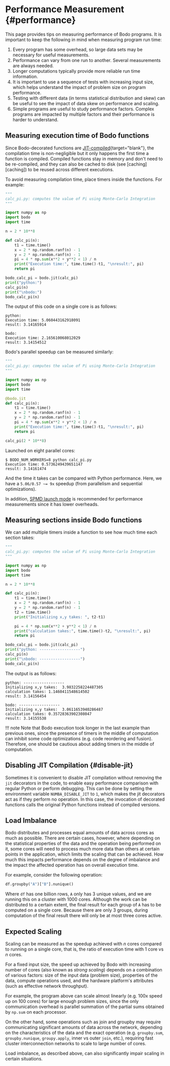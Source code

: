 # Performance Measurement {#performance}

This page provides tips on measuring performance of Bodo programs. It
is important to keep the following in mind when measuring program run
time:

1. Every program has some overhead, so large data sets may be
   necessary for useful measurements.
1. Performance can vary from one run to another. Several measurements
   are always needed.
1. Longer computations typically provide more reliable run time
   information.
1. It is important to use a sequence of tests with increasing input
   size, which helps understand the impact of problem size on program
   performance.
1. Testing with different data (in terms statistical distribution and
   skew) can be useful to see the impact of data skew on performance
   and scaling.
1. Simple programs are useful to study performance factors. Complex
   programs are impacted by multiple factors and their performance is
   harder to understand.

## Measuring execution time of Bodo functions

Since Bodo-decorated functions are
[JIT-compiled](https://numba.pydata.org/numba-doc/dev/reference/jit-compilation.html){target="blank"},
the compilation time is non-negligible but it only happens the first
time a function is compiled. Compiled functions stay in memory and
don't need to be re-compiled, and they can also be cached to disk (see
[caching][caching]) to be reused across different
executions.

To avoid measuring compilation time, place timers inside the functions.
For example:

```py
"""
calc_pi.py: computes the value of Pi using Monte-Carlo Integration
"""

import numpy as np
import bodo
import time

n = 2 * 10**8

def calc_pi(n):
    t1 = time.time()
    x = 2 * np.random.ranf(n) - 1
    y = 2 * np.random.ranf(n) - 1
    pi = 4 * np.sum(x**2 + y**2 < 1) / n
    print("Execution time:", time.time()-t1, "\nresult:", pi)
    return pi

bodo_calc_pi = bodo.jit(calc_pi)
print("python:")
calc_pi(n)
print("\nbodo:")
bodo_calc_pi(n)
```

The output of this code on a single core is as follows:

```console
python:
Execution time: 5.060443162918091
result: 3.14165914

bodo:
Execution time: 2.165610068012029
result: 3.14154512
```

Bodo's parallel speedup can be measured similarly:

```py
"""
calc_pi.py: computes the value of Pi using Monte-Carlo Integration
"""

import numpy as np
import bodo
import time

@bodo.jit
def calc_pi(n):
    t1 = time.time()
    x = 2 * np.random.ranf(n) - 1
    y = 2 * np.random.ranf(n) - 1
    pi = 4 * np.sum(x**2 + y**2 < 1) / n
    print("Execution time:", time.time()-t1, "\nresult:", pi)
    return pi

calc_pi(2 * 10**8)
```

Launched on eight parallel cores:

```console
$ BODO_NUM_WORKERS=8 python calc_pi.py
Execution time: 0.5736249439651147
result: 3.14161474
```

And the time it takes can be compared with Python performance. Here, we
have a `5.06/0.57 ~= 9x` speedup (from parallelism and sequential
optimizations).

In addition, [SPMD launch mode](../bodo_parallelism/bodo_parallelism_basics.md#spmd) is recommended
for performance measurements since it has lower overheads.

## Measuring sections inside Bodo functions

We can add multiple timers inside a function to see how much time each
section takes:

```py
"""
calc_pi.py: computes the value of Pi using Monte-Carlo Integration
"""

import numpy as np
import bodo
import time

n = 2 * 10**8

def calc_pi(n):
    t1 = time.time()
    x = 2 * np.random.ranf(n) - 1
    y = 2 * np.random.ranf(n) - 1
    t2 = time.time()
    print("Initializing x,y takes: ", t2-t1)

    pi = 4 * np.sum(x**2 + y**2 < 1) / n
    print("calculation takes:", time.time()-t2, "\nresult:", pi)
    return pi

bodo_calc_pi = bodo.jit(calc_pi)
print("python: ------------------")
calc_pi(n)
print("\nbodo: ------------------")
bodo_calc_pi(n)
```

The output is as follows:

```console
python: ------------------
Initializing x,y takes:  3.9832258224487305
calculation takes: 1.1460411548614502
result: 3.14156454

bodo: ------------------
Initializing x,y takes:  3.0611653940286487
calculation takes: 0.35728363902308047
result: 3.14155538
```

!!! note
Note that Bodo execution took longer in the last example than previous
ones, since the presence of timers in the middle of computation can
inhibit some code optimizations (e.g. code reordering and fusion).
Therefore, one should be cautious about adding timers in the middle of
computation.

## Disabling JIT Compilation {#disable-jit}

Sometimes it is convenient to disable JIT compilation without removing
the `jit` decorators in the code, to enable easy performance comparison
with regular Python or perform debugging. This can be done by setting
the environment variable `NUMBA_DISABLE_JIT` to `1`, which makes the jit
decorators act as if they perform no operation. In this case, the
invocation of decorated functions calls the original Python functions
instead of compiled versions.

## Load Imbalance

Bodo distributes and processes equal amounts of data across cores as
much as possible. There are certain cases, however, where depending on
the statistical properties of the data and the operation being performed
on it, some cores will need to process much more data than others at
certain points in the application, which limits the scaling that can be
achieved. How much this impacts performance depends on the degree of
imbalance and the impact the affected operation has on overall execution
time.

For example, consider the following operation:

```py
df.groupby("A")["B"].nunique()
```

Where `df` has one billion rows, `A` only has 3 unique values, and we
are running this on a cluster with 1000 cores. Although the work can be
distributed to a certain extent, the final result for each group of `A`
has to be computed on a single core. Because there are only 3 groups,
during computation of the final result there will only be at most three
cores active.

## Expected Scaling

Scaling can be measured as the speedup achieved with *n* cores compared
to running on a single core, that is, the ratio of execution time with 1
core vs *n* cores.

For a fixed input size, the speed up achieved by Bodo with increasing
number of cores (also known as *strong scaling*) depends on a
combination of various factors: size of the input data (problem size),
properties of the data, compute operations used, and the hardware
platform's attributes (such as effective network throughput).

For example, the program above can scale almost linearly (e.g. 100x
speed up on 100 cores) for large enough problem sizes, since the only
communication overhead is parallel summation of the partial sums
obtained by `np.sum` on each processor.

On the other hand, some operations such as join and groupby may require
communicating significant amounts of data across the network, depending
on the characteristics of the data and the exact operation (e.g.
`groupby.sum`, `groupby.nunique`, `groupy.apply`, inner vs outer `join`, etc.),
requiring fast cluster interconnection networks to scale to large number
of cores.

Load imbalance, as described above, can also significantly impair
scaling in certain situations.
